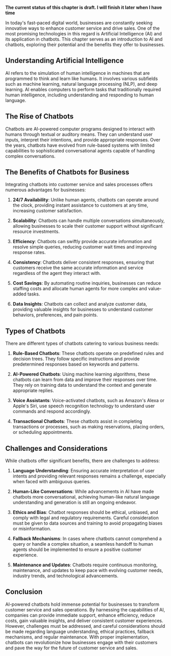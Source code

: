 **The current status of this chapter is draft. I will finish it later when I have time**

In today's fast-paced digital world, businesses are constantly seeking innovative ways to enhance customer service and drive sales. One of the most promising technologies in this regard is Artificial Intelligence (AI) and its application in chatbots. This chapter serves as an introduction to AI and chatbots, exploring their potential and the benefits they offer to businesses.

**Understanding Artificial Intelligence**
-----------------------------------------

AI refers to the simulation of human intelligence in machines that are programmed to think and learn like humans. It involves various subfields such as machine learning, natural language processing (NLP), and deep learning. AI enables computers to perform tasks that traditionally required human intelligence, including understanding and responding to human language.

**The Rise of Chatbots**
------------------------

Chatbots are AI-powered computer programs designed to interact with humans through textual or auditory means. They can understand user inputs, interpret their intentions, and provide appropriate responses. Over the years, chatbots have evolved from rule-based systems with limited capabilities to sophisticated conversational agents capable of handling complex conversations.

**The Benefits of Chatbots for Business**
-----------------------------------------

Integrating chatbots into customer service and sales processes offers numerous advantages for businesses:

1. **24/7 Availability**: Unlike human agents, chatbots can operate around the clock, providing instant assistance to customers at any time, increasing customer satisfaction.

2. **Scalability**: Chatbots can handle multiple conversations simultaneously, allowing businesses to scale their customer support without significant resource investments.

3. **Efficiency**: Chatbots can swiftly provide accurate information and resolve simple queries, reducing customer wait times and improving response rates.

4. **Consistency**: Chatbots deliver consistent responses, ensuring that customers receive the same accurate information and service regardless of the agent they interact with.

5. **Cost Savings**: By automating routine inquiries, businesses can reduce staffing costs and allocate human agents for more complex and value-added tasks.

6. **Data Insights**: Chatbots can collect and analyze customer data, providing valuable insights for businesses to understand customer behaviors, preferences, and pain points.

**Types of Chatbots**
---------------------

There are different types of chatbots catering to various business needs:

1. **Rule-Based Chatbots**: These chatbots operate on predefined rules and decision trees. They follow specific instructions and provide predetermined responses based on keywords and patterns.

2. **AI-Powered Chatbots**: Using machine learning algorithms, these chatbots can learn from data and improve their responses over time. They rely on training data to understand the context and generate appropriate replies.

3. **Voice Assistants**: Voice-activated chatbots, such as Amazon's Alexa or Apple's Siri, use speech recognition technology to understand user commands and respond accordingly.

4. **Transactional Chatbots**: These chatbots assist in completing transactions or processes, such as making reservations, placing orders, or scheduling appointments.

**Challenges and Considerations**
---------------------------------

While chatbots offer significant benefits, there are challenges to address:

1. **Language Understanding**: Ensuring accurate interpretation of user intents and providing relevant responses remains a challenge, especially when faced with ambiguous queries.

2. **Human-Like Conversations**: While advancements in AI have made chatbots more conversational, achieving human-like natural language understanding and generation is still an ongoing endeavor.

3. **Ethics and Bias**: Chatbot responses should be ethical, unbiased, and comply with legal and regulatory requirements. Careful consideration must be given to data sources and training to avoid propagating biases or misinformation.

4. **Fallback Mechanisms**: In cases where chatbots cannot comprehend a query or handle a complex situation, a seamless handoff to human agents should be implemented to ensure a positive customer experience.

5. **Maintenance and Updates**: Chatbots require continuous monitoring, maintenance, and updates to keep pace with evolving customer needs, industry trends, and technological advancements.

**Conclusion**
--------------

AI-powered chatbots hold immense potential for businesses to transform customer service and sales operations. By harnessing the capabilities of AI, companies can provide immediate support, enhance efficiency, reduce costs, gain valuable insights, and deliver consistent customer experiences. However, challenges must be addressed, and careful considerations should be made regarding language understanding, ethical practices, fallback mechanisms, and regular maintenance. With proper implementation, chatbots can revolutionize how businesses engage with their customers and pave the way for the future of customer service and sales.

